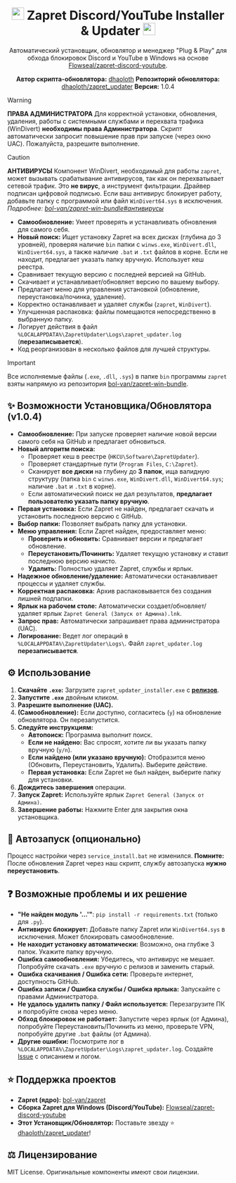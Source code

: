 <div align="center">

# <img src="https://cdn-icons-png.flaticon.com/128/5968/5968756.png" height=28 /> Zapret Discord/YouTube Installer & Updater <img src="https://cdn-icons-png.flaticon.com/128/1384/1384060.png" height=28 />

Автоматический установщик, обновлятор и менеджер "Plug & Play" для обхода блокировок Discord и YouTube в Windows на основе [Flowseal/zapret-discord-youtube](https://github.com/Flowseal/zapret-discord-youtube).

**Автор скрипта-обновлятора:** [dhaoloth](https://github.com/dhaoloth)
**Репозиторий обновлятора:** [dhaoloth/zapret_updater](https://github.com/dhaoloth/zapret_updater)
**Версия:** 1.0.4
</div>

> [!WARNING]
> **ПРАВА АДМИНИСТРАТОРА**
> Для корректной установки, обновления, удаления, работы с системными службами и перехвата трафика (WinDivert) **необходимы права Администратора**.
> Скрипт автоматически запросит повышение прав при запуске (через окно UAC). Пожалуйста, разрешите выполнение.

> [!CAUTION]
> **АНТИВИРУСЫ**
> Компонент WinDivert, необходимый для работы `zapret`, может вызывать срабатывание антивирусов, так как он перехватывает сетевой трафик. Это **не вирус**, а инструмент фильтрации. Драйвер подписан цифровой подписью. Если ваш антивирус блокирует работу, добавьте папку с программой или файл `WinDivert64.sys` в исключения.
> *Подробнее: [bol-van/zapret-win-bundle#антивирусы](https://github.com/bol-van/zapret-win-bundle#%D0%B0%D0%BD%D1%82%D0%B8%D0%B2%D0%B8%D1%80%D1%83%D1%81%D1%8B)*

- **Самообновление:** Умеет проверять и устанавливать обновления для самого себя.
- **Новый поиск:** Ищет установку Zapret на всех дисках (глубина до 3 уровней), проверяя наличие `bin` папки с `winws.exe`, `WinDivert.dll`, `WinDivert64.sys`, а также наличие `.bat` и `.txt` файлов в корне. Если не находит, предлагает указать папку вручную. Использует кеш реестра.
- Сравнивает текущую версию с последней версией на GitHub.
- Скачивает и устанавливает/обновляет версию по вашему выбору.
- Предлагает меню для управления установкой (обновление, переустановка/починка, удаление).
- Корректно останавливает и удаляет службы (`zapret`, `WinDivert`).
- Улучшенная распаковка: файлы помещаются непосредственно в выбранную папку.
- Логирует действия в файл `%LOCALAPPDATA%\ZapretUpdater\Logs\zapret_updater.log` (**перезаписывается**).
- Код реорганизован в несколько файлов для лучшей структуры.

> [!IMPORTANT]
> Все исполняемые файлы (`.exe`, `.dll`, `.sys`) в папке `bin` программы `zapret` взяты напрямую из репозитория [bol-van/zapret-win-bundle](https://github.com/bol-van/zapret-win-bundle/tree/master/zapret-winws).

## ✨ Возможности Установщика/Обновлятора (v1.0.4)

*   **Самообновление:** При запуске проверяет наличие новой версии самого себя на GitHub и предлагает обновиться.
*   **Новый алгоритм поиска:**
    *   Проверяет кеш в реестре (`HKCU\Software\ZapretUpdater`).
    *   Проверяет стандартные пути (`Program Files`, `C:\Zapret`).
    *   Сканирует **все диски** на глубину до **3 папок**, ища валидную структуру (папка `bin` с `winws.exe`, `WinDivert.dll`, `WinDivert64.sys`; наличие `.bat` и `.txt` в корне).
    *   Если автоматический поиск не дал результатов, **предлагает пользователю указать папку вручную**.
*   **Первая установка:** Если Zapret не найден, предлагает скачать и установить последнюю версию с GitHub.
*   **Выбор папки:** Позволяет выбрать папку для установки.
*   **Меню управления:** Если Zapret найден, предоставляет меню:
    *   **Проверить и обновить:** Сравнивает версии и предлагает обновление.
    *   **Переустановить/Починить:** Удаляет текущую установку и ставит последнюю версию начисто.
    *   **Удалить:** Полностью удаляет Zapret, службы и ярлык.
*   **Надежное обновление/удаление:** Автоматически останавливает процессы и удаляет службы.
*   **Корректная распаковка:** Архив распаковывается без создания лишней подпапки.
*   **Ярлык на рабочем столе:** Автоматически создает/обновляет/удаляет ярлык `Zapret General (Запуск от Админа).lnk`.
*   **Запрос прав:** Автоматически запрашивает права администратора (UAC).
*   **Логирование:** Ведет лог операций в `%LOCALAPPDATA%\ZapretUpdater\Logs\`. Файл `zapret_updater.log` **перезаписывается**.

## ⚙️ Использование

1.  **Скачайте `.exe`:** Загрузите `zapret_updater_installer.exe` с [**релизов**](https://github.com/dhaoloth/zapret_updater/releases/latest).
2.  **Запустите `.exe`** двойным кликом.
3.  **Разрешите выполнение (UAC).**
4.  **(Самообновление):** Если доступно, согласитесь (`y`) на обновление обновлятора. Он перезапустится.
5.  **Следуйте инструкциям:**
    *   **Автопоиск:** Программа выполнит поиск.
    *   **Если не найдено:** Вас спросят, хотите ли вы указать папку вручную (`y/n`).
    *   **Если найдено (или указано вручную):** Отобразится меню (Обновить, Переустановить, Удалить). Выберите действие.
    *   **Первая установка:** Если Zapret не был найден, выберите папку для установки.
6.  **Дождитесь завершения** операции.
7.  **Запуск Zapret:** Используйте ярлык `Zapret General (Запуск от Админа)`.
8.  **Завершение работы:** Нажмите Enter для закрытия окна установщика.

## 🚀 Автозапуск (опционально)

Процесс настройки через `service_install.bat` не изменился. **Помните:** После обновления Zapret через наш скрипт, службу автозапуска **нужно переустановить**.

## ❓ Возможные проблемы и их решение

*   **"Не найден модуль '...'"**: `pip install -r requirements.txt` (только для `.py`).
*   **Антивирус блокирует:** Добавьте папку Zapret или `WinDivert64.sys` в исключения. Может блокировать самообновление.
*   **Не находит установку автоматически:** Возможно, она глубже 3 папок. Укажите папку вручную.
*   **Ошибка самообновления:** Убедитесь, что антивирус не мешает. Попробуйте скачать `.exe` вручную с релизов и заменить старый.
*   **Ошибка скачивания / Ошибка сети:** Проверьте интернет, доступность GitHub.
*   **Ошибка записи / Ошибка службы / Ошибка ярлыка:** Запускайте с правами Администратора.
*   **Не удалось удалить папку / Файл используется:** Перезагрузите ПК и попробуйте снова через меню.
*   **Обход блокировок не работает:** Запустите через ярлык (от Админа), попробуйте Переустановить/Починить из меню, проверьте VPN, попробуйте другие `.bat` файлы (от Админа).
*   **Другие ошибки:** Посмотрите лог в `%LOCALAPPDATA%\ZapretUpdater\Logs\zapret_updater.log`. Создайте [Issue](https://github.com/dhaoloth/zapret_updater/issues) с описанием и логом.

## ⭐ Поддержка проектов

*   **Zapret (ядро):** [bol-van/zapret](https://github.com/bol-van/zapret)
*   **Сборка Zapret для Windows (Discord/YouTube):** [Flowseal/zapret-discord-youtube](https://github.com/Flowseal/zapret-discord-youtube)
*   **Этот Установщик/Обновлятор:** Поставьте звезду :star: [dhaoloth/zapret_updater](https://github.com/dhaoloth/zapret_updater)!

## ⚖️ Лицензирование

MIT License. Оригинальные компоненты имеют свои лицензии.